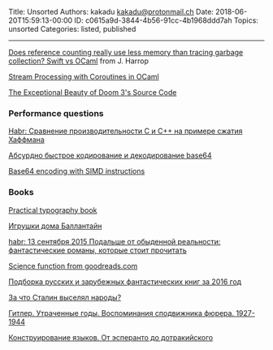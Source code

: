 Title: Unsorted
Authors: kakadu <kakadu@protonmail.ch>
Date: 2018-06-20T15:59:13-00:00
ID: c0615a9d-3844-4b56-91cc-4b1968ddd7ah
Topics: unsorted
Categories: listed, published

--- 

[Does reference counting really use less memory than tracing garbage collection? Swift vs OCaml](http://flyingfrogblog.blogspot.com/2017/12/does-reference-counting-really-use-less.html) from J. Harrop

[Stream Processing with Coroutines in OCaml](http://odis.io/talks/ocaml-coro.pdf)

[The Exceptional Beauty of Doom 3's Source Code](https://kotaku.com/5975610/the-exceptional-beauty-of-doom-3s-source-code)


### Performance questions

[Habr: Сравнение производительности C и C++ на примере сжатия Хаффмана](https://habr.com/post/347688/)

[Абсурдно быстрое кодирование и декодирование base64](https://habr.com/post/347864/)

[Base64 encoding with SIMD instructions](http://0x80.pl/notesen/2016-01-12-sse-base64-encoding.html)

### Books

[Practical typography book](https://practicaltypography.com/)

[Игрушки дома Баллантайн](https://www.e-reading.club/book.php?book=1027483)

[habr: 13 сентября 2015 Подальше от обыденной реальности: фантастические романы, которые стоит прочитать](https://habr.com/company/robohunter/blog/384101/)

[Science function from goodreads.com](https://www.goodreads.com/genres/science-fiction)

[Подборка русских и зарубежных фантастических книг за 2016 год](https://habr.com/company/mailru/blog/400477/)

[За что Сталин выселял народы?](https://royallib.com/book/pihalov_igor/za_chto_stalin_viselyal_narodi.html)

[Гитлер. Утраченные годы. Воспоминания сподвижника фюрера. 1927-1944](http://militera.lib.ru/memo/german/hanfstaengl_e01/index.html)

[Конструирование языков. От эсперанто до дотракийского](https://www.ozon.ru/context/detail/id/138433007/)
